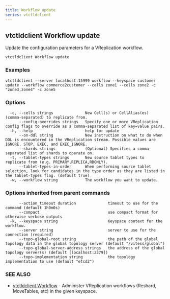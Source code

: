 ```yaml
---
title: Workflow update
series: vtctldclient
---
```

## vtctldclient Workflow update

Update the configuration parameters for a VReplication workflow.

```
vtctldclient Workflow update
```

### Examples

```
vtctldclient --server localhost:15999 workflow --keyspace customer update --workflow commerce2customer --cells zone1 --cells zone2 -c "zone3,zone4" -c zone5
```

### Options

```
  -c, --cells strings              New Cell(s) or CellAlias(es) (comma-separated) to replicate from.
      --config-overrides strings   Specify one or more VReplication config flags to override as a comma-separated list of key=value pairs.
  -h, --help                       help for update
      --on-ddl string              New instruction on what to do when DDL is encountered in the VReplication stream. Possible values are IGNORE, STOP, EXEC, and EXEC_IGNORE.
      --shards strings             (Optional) Specifies a comma-separated list of shards to operate on.
  -t, --tablet-types strings       New source tablet types to replicate from (e.g. PRIMARY,REPLICA,RDONLY).
      --tablet-types-in-order      When performing source tablet selection, look for candidates in the type order as they are listed in the tablet-types flag. (default true)
  -w, --workflow string            The workflow you want to update.
```

### Options inherited from parent commands

```
      --action_timeout duration              timeout to use for the command (default 1h0m0s)
      --compact                              use compact format for otherwise verbose outputs
  -k, --keyspace string                      Keyspace context for the workflow.
      --server string                        server to use for the connection (required)
      --topo-global-root string              the path of the global topology data in the global topology server (default "/vitess/global")
      --topo-global-server-address strings   the address of the global topology server(s) (default [localhost:2379])
      --topo-implementation string           the topology implementation to use (default "etcd2")
```

### SEE ALSO

* [vtctldclient Workflow](../)	 - Administer VReplication workflows (Reshard, MoveTables, etc) in the given keyspace.

